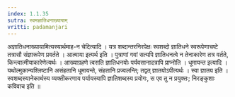 ```yaml
---
index: 1.1.35
sutra: स्वमज्ञातिधनाख्यायाम्
vritti: padamanjari
---
```


 अज्ञातिधनाख्यायामित्यस्यार्थमाह-न चेदित्यादि । यत्र शब्दान्तरनिरपेक्षः स्वशब्दो ज्ञातिधने स्वरूपेणाचष्टे तत्रासौ संज्ञारूपेण प्रवर्तते । आत्माया इत्यर्थ इति । पुत्राणां गवां सत्यपि ज्ञातिधनत्वे न तेनाकारेण तत्र वर्तते, किन्त्वात्मीयाकारेणेत्यर्थः । आख्याग्रहणे त्वसति ज्ञातिधनयोः पर्यवसानादत्रापि प्राप्नोति । धूमायन्त इत्यादि । यथोल्मुकान्यश्लिष्टानि असंहतानि धूमायन्ते, संहतानि प्रज्वलन्ति; तद्वत् ज्ञातयोऽपीत्यर्थः । स्वा ज्ञातय इति । स्वशब्दस्यानेकार्थस्य व्यक्तीकरणाय पर्यायस्यापि ज्ञातिशब्दस्य प्रयोगः, स एव तु न प्रयुक्तः; निरङ्कुशाः कविवाच इति ॥